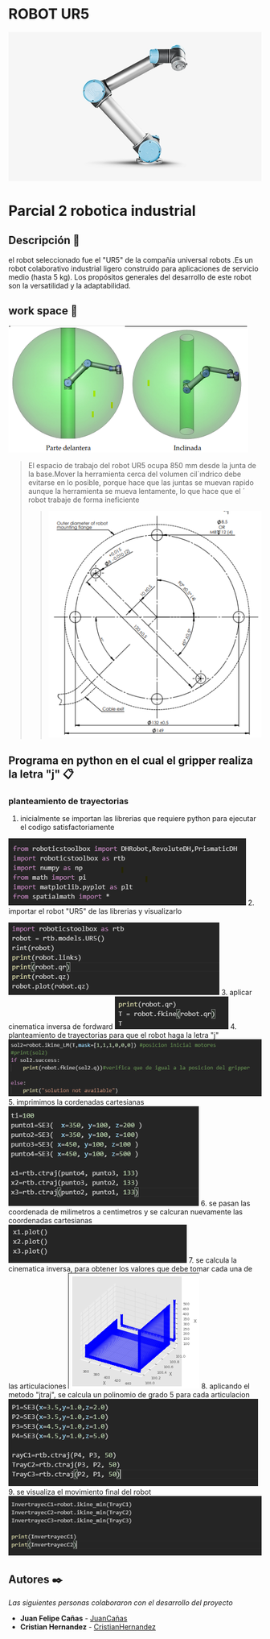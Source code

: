 
# ROBOT UR5
![2222](https://github.com/cristianchernandezs/Parcial_2_robotica/blob/main/fondo.png)

# Parcial 2 robotica industrial

## Descripción 📃
el robot seleccionado fue el "UR5" de la compañia universal robots .Es un robot colaborativo industrial ligero construido para aplicaciones de servicio medio (hasta 5 kg). Los propósitos generales del desarrollo de este robot son la versatilidad y la adaptabilidad.


## work space 🎯
![2223](https://github.com/cristianchernandezs/Parcial_2_robotica/blob/main/espacio.png)
>El espacio de trabajo del robot UR5 ocupa 850 mm desde la junta de la base.Mover la herramienta cerca
del volumen cil´ındrico debe evitarse en lo posible, porque hace que las juntas se
muevan rapido aunque la herramienta se mueva lentamente, lo que hace que el ´
robot trabaje de forma ineficiente
>>![2223](https://github.com/cristianchernandezs/Parcial_2_robotica/blob/main/Captura%20de%20pantalla%202021-10-09%20234718.png)
## Programa en python en el cual el gripper realiza la letra "j" 📋
### planteamiento de trayectorias
1. inicialmente se importan las librerias que requiere python para ejecutar el codigo satisfactoriamente
 
  ![2223](https://github.com/cristianchernandezs/Parcial_2_robotica/blob/main/imagenes%20github/CODIGO1.png)
2. importar el robot "UR5" de las librerias y visualizarlo

  ![2223](https://github.com/cristianchernandezs/Parcial_2_robotica/blob/main/imagenes%20github/CODIGO2.png)
3. aplicar cinematica inversa de fordward
![2223](https://github.com/cristianchernandezs/Parcial_2_robotica/blob/main/imagenes%20github/CODIGO3.png)
4. planteamiento de trayectorias para que el robot haga la letra "j"
![2223](https://github.com/cristianchernandezs/Parcial_2_robotica/blob/main/imagenes%20github/CODIGO4.png)
5. imprimimos la cordenadas cartesianas
![2223](https://github.com/cristianchernandezs/Parcial_2_robotica/blob/main/imagenes%20github/CODIGO5.png)
6. se pasan las coordenada de milimetros a centimetros y se calcuran nuevamente las coordenadas cartesianas 
![2223](https://github.com/cristianchernandezs/Parcial_2_robotica/blob/main/imagenes%20github/CODIGO6.png)
7. se calcula la cinematica inversa, para obtener los valores que debe tomar cada una de las articulaciones
![2223](https://github.com/cristianchernandezs/Parcial_2_robotica/blob/main/imagenes%20github/CODIGO7.png)
8. aplicando el metodo "jtraj", se calcula un polinomio de grado 5 para cada articulacion 
![2223](https://github.com/cristianchernandezs/Parcial_2_robotica/blob/main/imagenes%20github/CODIGO8.png)
9. se visualiza el movimiento final del robot 
![2223](https://github.com/cristianchernandezs/Parcial_2_robotica/blob/main/imagenes%20github/CODIGO9.png)






  
 


## Autores ✒️

_Las siguientes personas colaboraron con el desarrollo del proyecto_

* **Juan Felipe Cañas** - [JuanCañas](https://github.com/jcscorpion)
* **Cristian Hernandez** - [CristianHernandez](https://github.com/cristianchernandezs)
 
